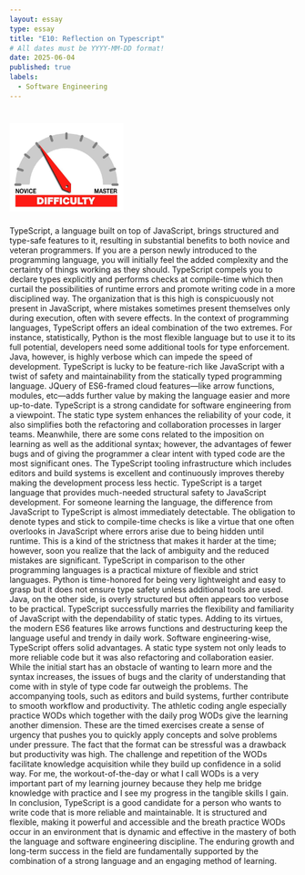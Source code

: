 ```yaml
---
layout: essay
type: essay
title: "E10: Reflection on Typescript"
# All dates must be YYYY-MM-DD format!
date: 2025-06-04
published: true
labels:
  - Software Engineering
---
```


# <img width="200px" class="rounded float-start pe-4" src="../img/difficulty/degree_difficulty.jpg">

  TypeScript, a language built on top of JavaScript, brings structured and type-safe features to it, resulting in substantial benefits to both novice and veteran programmers. If you are a person newly introduced to the programming language, you will initially feel the added complexity and the certainty of things working as they should. TypeScript compels you to declare types explicitly and performs checks at compile-time which then curtail the possibilities of runtime errors and promote writing code in a more disciplined way. The organization that is this high is conspicuously not present in JavaScript, where mistakes sometimes present themselves only during execution, often with severe effects.
  In the context of programming languages, TypeScript offers an ideal combination of the two extremes. For instance, statistically, Python is the most flexible language but to use it to its full potential, developers need some additional tools for type enforcement. Java, however, is highly verbose which can impede the speed of development. TypeScript is lucky to be feature-rich like JavaScript with a twist of safety and maintainability from the statically typed programming language. JQuery of ES6-framed cloud features—like arrow functions, modules, etc—adds further value by making the language easier and more up-to-date.
  TypeScript is a strong candidate for software engineering from a viewpoint. The static type system enhances the reliability of your code, it also simplifies both the refactoring and collaboration processes in larger teams. Meanwhile, there are some cons related to the imposition on learning as well as the additional syntax; however, the advantages of fewer bugs and of giving the programmer a clear intent with typed code are the most significant ones. The TypeScript tooling infrastructure which includes editors and build systems is excellent and continuously improves thereby making the development process less hectic.
  TypeScript is a target language that provides much-needed structural safety to JavaScript development. For someone learning the language, the difference from JavaScript to TypeScript is almost immediately detectable. The obligation to denote types and stick to compile-time checks is like a virtue that one often overlooks in JavaScript where errors arise due to being hidden until runtime. This is a kind of the strictness that makes it harder at the time; however, soon you realize that the lack of ambiguity and the reduced mistakes are significant.
  TypeScript in comparison to the other programming languages is a practical mixture of flexible and strict languages. Python is time-honored for being very lightweight and easy to grasp but it does not ensure type safety unless additional tools are used. Java, on the other side, is overly structured but often appears too verbose to be practical. TypeScript successfully marries the flexibility and familiarity of JavaScript with the dependability of static types. Adding to its virtues, the modern ES6 features like arrows functions and destructuring keep the language useful and trendy in daily work.
  Software engineering-wise, TypeScript offers solid advantages. A static type system not only leads to more reliable code but it was also refactoring and collaboration easier. While the initial start has an obstacle of wanting to learn more and the syntax increases, the issues of bugs and the clarity of understanding that come with in style of type code far outweigh the problems. The accompanying tools, such as editors and build systems, further contribute to smooth workflow and productivity.
  The athletic coding angle especially practice WODs which together with the daily prog WODs give the learning another dimension. These are the timed exercises create a sense of urgency that pushes you to quickly apply concepts and solve problems under pressure. The fact that the format can be stressful was a drawback but productivity was high. The challenge and repetition of the WODs facilitate knowledge acquisition while they build up confidence in a solid way. For me, the workout-of-the-day or what I call WODs is a very important part of my learning journey because they help me bridge knowledge with practice and I see my progress in the tangible skills I gain.
  In conclusion, TypeScript is a good candidate for a person who wants to write code that is more reliable and maintainable. It is structured and flexible, making it powerful and accessible and the breath practice WODs occur in an environment that is dynamic and effective in the mastery of both the language and software engineering discipline. The enduring growth and long-term success in the field are fundamentally supported by the combination of a strong language and an engaging method of learning.
